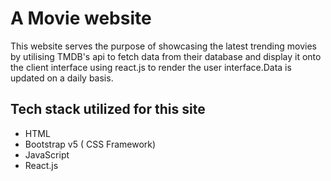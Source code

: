 # A Movie website

This website serves the purpose of showcasing the latest trending movies by utilising TMDB's api to fetch data from their database and display it onto the client interface using react.js to render the user interface.Data is updated on a daily basis.

## Tech stack utilized for this site

* HTML
* Bootstrap v5 ( CSS Framework)
* JavaScript
* React.js
